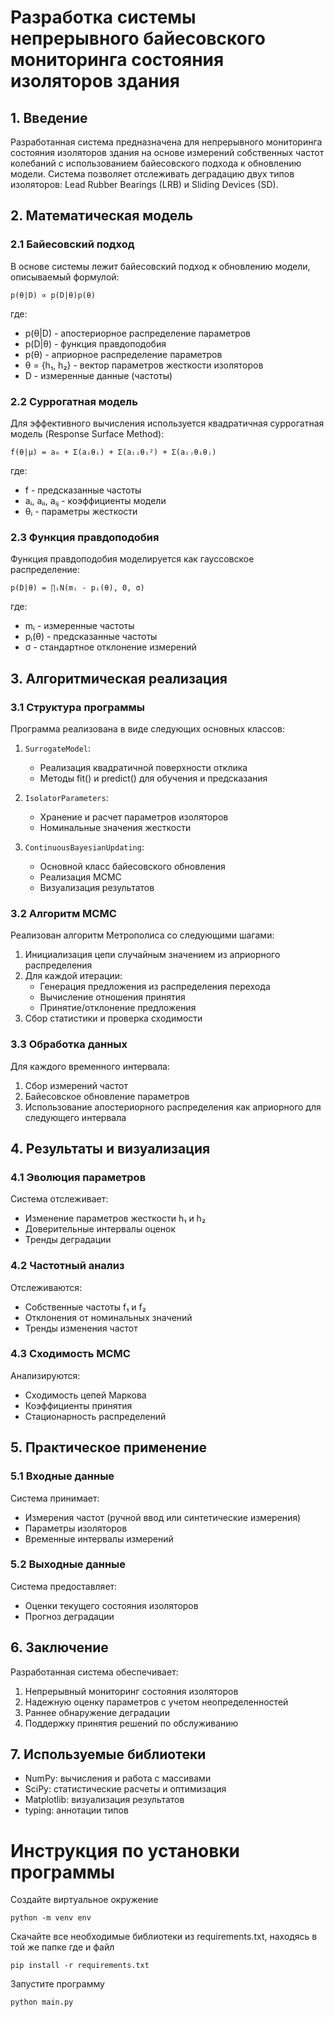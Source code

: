 # Разработка системы непрерывного байесовского мониторинга состояния изоляторов здания

## 1. Введение

Разработанная система предназначена для непрерывного мониторинга состояния изоляторов здания на основе измерений собственных частот колебаний с использованием байесовского подхода к обновлению модели. Система позволяет отслеживать деградацию двух типов изоляторов: Lead Rubber Bearings (LRB) и Sliding Devices (SD).

## 2. Математическая модель

### 2.1 Байесовский подход

В основе системы лежит байесовский подход к обновлению модели, описываемый формулой:

```
p(θ|D) ∝ p(D|θ)p(θ)
```

где:
- p(θ|D) - апостериорное распределение параметров
- p(D|θ) - функция правдоподобия
- p(θ) - априорное распределение параметров
- θ = {h₁, h₂} - вектор параметров жесткости изоляторов
- D - измеренные данные (частоты)

### 2.2 Суррогатная модель

Для эффективного вычисления используется квадратичная суррогатная модель (Response Surface Method):

```
f(θ|μ) = a₀ + Σ(aᵢθᵢ) + Σ(aᵢᵢθᵢ²) + Σ(aᵢⱼθᵢθⱼ)
```

где:
- f - предсказанные частоты
- aᵢ, aᵢᵢ, aᵢⱼ - коэффициенты модели
- θᵢ - параметры жесткости

### 2.3 Функция правдоподобия

Функция правдоподобия моделируется как гауссовское распределение:

```
p(D|θ) = ∏ᵢN(mᵢ - pᵢ(θ), 0, σ)
```

где:
- mᵢ - измеренные частоты
- pᵢ(θ) - предсказанные частоты
- σ - стандартное отклонение измерений

## 3. Алгоритмическая реализация

### 3.1 Структура программы

Программа реализована в виде следующих основных классов:

1. `SurrogateModel`:
   - Реализация квадратичной поверхности отклика
   - Методы fit() и predict() для обучения и предсказания

2. `IsolatorParameters`:
   - Хранение и расчет параметров изоляторов
   - Номинальные значения жесткости

3. `ContinuousBayesianUpdating`:
   - Основной класс байесовского обновления
   - Реализация MCMC
   - Визуализация результатов

### 3.2 Алгоритм MCMC

Реализован алгоритм Метрополиса со следующими шагами:

1. Инициализация цепи случайным значением из априорного распределения
2. Для каждой итерации:
   - Генерация предложения из распределения перехода
   - Вычисление отношения принятия
   - Принятие/отклонение предложения
3. Сбор статистики и проверка сходимости

### 3.3 Обработка данных

Для каждого временного интервала:
1. Сбор измерений частот
2. Байесовское обновление параметров
3. Использование апостериорного распределения как априорного для следующего интервала

## 4. Результаты и визуализация

### 4.1 Эволюция параметров

Система отслеживает:
- Изменение параметров жесткости h₁ и h₂
- Доверительные интервалы оценок
- Тренды деградации

### 4.2 Частотный анализ

Отслеживаются:
- Собственные частоты f₁ и f₂
- Отклонения от номинальных значений
- Тренды изменения частот

### 4.3 Сходимость MCMC

Анализируются:
- Сходимость цепей Маркова
- Коэффициенты принятия
- Стационарность распределений

## 5. Практическое применение

### 5.1 Входные данные

Система принимает:
- Измерения частот (ручной ввод или синтетические измерения)
- Параметры изоляторов
- Временные интервалы измерений

### 5.2 Выходные данные

Система предоставляет:
- Оценки текущего состояния изоляторов
- Прогноз деградации

## 6. Заключение

Разработанная система обеспечивает:
1. Непрерывный мониторинг состояния изоляторов
2. Надежную оценку параметров с учетом неопределенностей
3. Раннее обнаружение деградации
4. Поддержку принятия решений по обслуживанию

## 7. Используемые библиотеки

- NumPy: вычисления и работа с массивами
- SciPy: статистические расчеты и оптимизация
- Matplotlib: визуализация результатов
- typing: аннотации типов

# Инструкция по установки программы

Создайте виртуальное окружение
```
python -m venv env
```
Скачайте все необходимые библиотеки из requirements.txt, находясь в той же папке где и файл
```
pip install -r requirements.txt
```
Запустите программу
```
python main.py
```